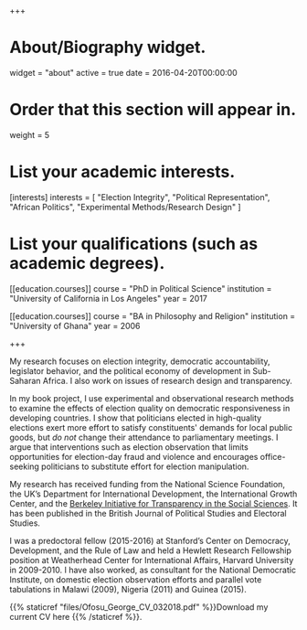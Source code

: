 +++
# About/Biography widget.
widget = "about"
active = true
date = 2016-04-20T00:00:00

# Order that this section will appear in.
weight = 5

# List your academic interests.
[interests]
  interests = [
    "Election Integrity",
    "Political Representation",
    "African Politics",
    "Experimental Methods/Research Design"
  ]

# List your qualifications (such as academic degrees).
[[education.courses]]
  course = "PhD in Political Science"
  institution = "University of California in Los Angeles"
  year = 2017

[[education.courses]]
  course = "BA in Philosophy and Religion"
  institution = "University of Ghana"
  year = 2006
 
+++

My research focuses on election integrity, democratic accountability, legislator behavior, and the political economy of development in Sub-Saharan Africa. I also work on issues of research design and transparency. 

In my book project, I use experimental and observational research methods to examine the effects of election quality on democratic responsiveness in developing countries. I show that politicians elected in high-quality elections exert more effort to satisfy constituents' demands for local public goods, but *do not* change their attendance to parliamentary meetings. I argue that interventions such as election observation that limits opportunities for election-day fraud and violence and encourages office-seeking politicians to substitute effort for election manipulation.

My research has received funding from the National Science Foundation, the UK’s Department for International Development, the International Growth Center, and the [Berkeley Initiative for Transparency in the Social Sciences](https://www.bitss.org/people/george-ofosu/). It has been published in the British Journal of Political Studies and Electoral Studies. 
 
I was a predoctoral fellow (2015-2016) at Stanford’s Center on Democracy, Development, and the Rule of Law and held a Hewlett Research Fellowship position at Weatherhead Center for International Affairs, Harvard University in 2009-2010. I have also worked, as consultant for the National Democratic Institute, on domestic election observation efforts and parallel vote tabulations in Malawi (2009), Nigeria (2011) and Guinea (2015). 

{{% staticref "files/Ofosu_George_CV_032018.pdf" %}}Download my current CV here {{% /staticref %}}.
